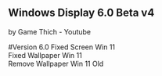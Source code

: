 ## Windows Display 6.0 Beta v4

by Game Thich - Youtube

#Version 6.0
Fixed Screen Win 11\
Fixed Wallpaper Win 11\
Remove Wallpaper Win 11 Old
